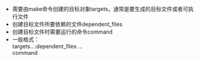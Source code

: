 - 需要由make命令创建的目标对象targets，通常是要生成的目标文件或者可执行文件
- 创建目标文件所要依赖的文件dependent_files
- 创建目标文件时需要运行的命令command
- 一般格式：  
	targets...:dependent_files ...  
		command

